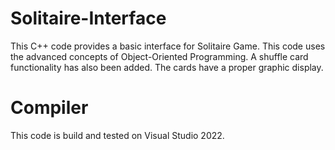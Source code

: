 # Solitaire-Interface
This C++ code provides a basic interface for Solitaire Game. This code uses the advanced concepts of Object-Oriented Programming. A shuffle card functionality has also been added. The cards have a proper graphic display. 

# Compiler
This code is build and tested on Visual Studio 2022. 
